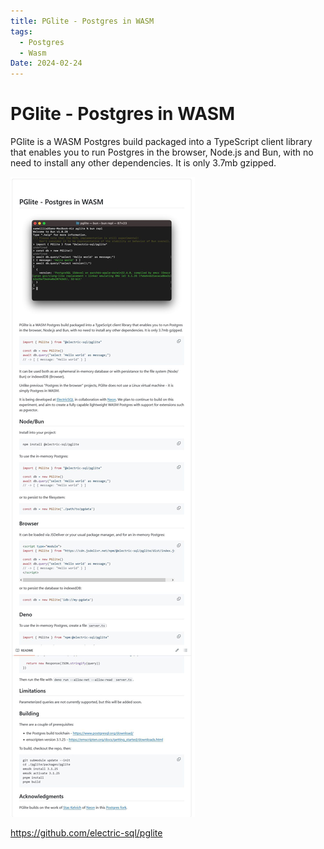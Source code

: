 ```yaml
---
title: PGlite - Postgres in WASM
tags:
  - Postgres
  - Wasm
Date: 2024-02-24
---
```


# PGlite - Postgres in WASM

PGlite is a WASM Postgres build packaged into a TypeScript client library that enables you to run Postgres in the browser, Node.js and Bun, with no need to install any other dependencies. It is only 3.7mb gzipped.

![](../_asset/2024-02-24_PGlitePostgresWASM_image_1.jpg)

<https://github.com/electric-sql/pglite>